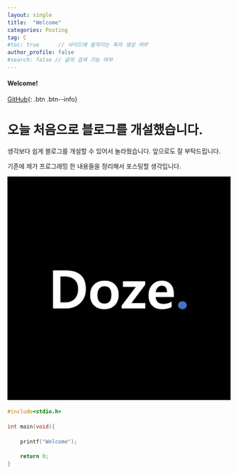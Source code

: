 ```yaml
---
layout: single
title:  "Welcome"
categories: Posting
tag: C
#toc: true      // 사이드에 움직이는 목차 생성 여부
author_profile: false
#search: false // 글의 검색 가능 여부
---
```


<div class="notice--success">
<h4>Welcome!</h4>
</div>

[GitHub](https://github.com/DozeKR){: .btn .btn--info}

# 오늘 처음으로 블로그를 개설했습니다. 

생각보다 쉽게 블로그를 개설할 수 있어서 놀라웠습니다.
앞으로도 잘 부탁드립니다.

기존에 제가 프로그래밍 한 내용들을 정리해서 포스팅할 생각입니다.

![profile](https://github.com/DozeKR/DozeKR.github.io/blob/master/images/2023-02-14-first/profile.png?raw=true)

```c
#include<stdio.h>

int main(void){

    printf("Welcome");

    return 0;
}
```


